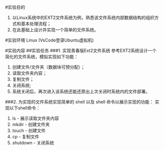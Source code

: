 #实验目的
  1. 以Linux系统中的EXT2文件系统为例，熟悉该文件系统内部数据结构的组织方式和基本处理流程；
  2. 在此基础上设计并实现一个简单的文件系统。

#实验环境
  Linux (VsCode登录Ubuntu虚拟机)

#实验内容
##实验任务
###1. 实现青春版Ext2文件系统
  参考EXT2系统设计一个简化的文件系统，模拟实现如下功能：
  1. 创建文件/文件夹（数据块可预分配）；
  2. 读取文件夹内容；
  3. 复制文件；
  4. 关闭系统;
  5. 系统关闭后，再次进入该系统还能还原出上次关闭时系统内的文件部署。

###2. 为实现的文件系统实现简单的 shell 以及 shell 命令以展示实现的功能：
  实现以下shell命令：
  1. ls - 展示读取文件夹内容
  2. mkdir - 创建文件夹
  3. touch - 创建文件
  4. cp - 复制文件
  5. shutdown - 关闭系统
